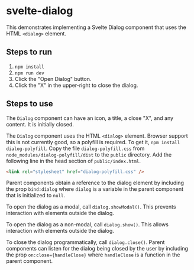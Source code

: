 # svelte-dialog

This demonstrates implementing a Svelte Dialog component
that uses the HTML `<dialog>` element.

## Steps to run

1. `npm install`
2. `npm run dev`
3. Click the "Open Dialog" button.
4. Click the "X" in the upper-right to close the dialog.

## Steps to use

The `Dialog` component can have an icon, a title, a close "X",
and any content. It is initially closed.

The `Dialog` component uses the HTML `<dialog>` element.
Browser support this is not currently good, so a polyfill is required.
To get it, `npm install dialog-polyfill`.
Copy the file `dialog-polyfill.css`
from `node_modules/dialog-polyfill/dist` to the `public` directory.
Add the following line in the head section of `public/index.html`.

```html
<link rel="stylesheet" href="dialog-polyfill.css" />
```

Parent components obtain a reference to the dialog element
by including the prop `bind:dialog`
where `dialog` is a variable in the parent component
that is initialized to `null`.

To open the dialog as a modal, call `dialog.showModal()`.
This prevents interaction with elements outside the dialog.

To open the dialog as a non-modal, call `dialog.show()`.
This allows interaction with elements outside the dialog.

To close the dialog programmatically, call `dialog.close()`.
Parent components can listen for the dialog being closed
by the user by including the prop `on:close={handleClose}`
where `handleClose` is a function in the parent component.
